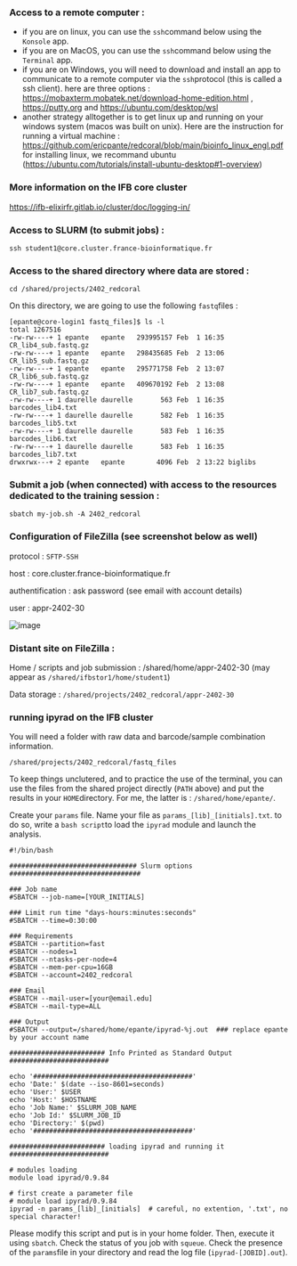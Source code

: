 ### Access to a remote computer :
 - if you are on linux, you can use the `ssh`command below using the `Konsole` app.
 - if you are on MacOS, you can use the `ssh`command below using the `Terminal` app.
 - if you are on Windows, you will need to download and install an app to communicate to a remote computer via the `ssh`protocol (this is called a ssh client). here are three options : https://mobaxterm.mobatek.net/download-home-edition.html , https://putty.org and https://ubuntu.com/desktop/wsl
 - another strategy alltogether is to get linux up and running on your windows system (macos was built on unix). Here are the instruction for running a virtual machine : https://github.com/ericpante/redcoral/blob/main/bioinfo_linux_engl.pdf for installing linux, we recommand ubuntu (https://ubuntu.com/tutorials/install-ubuntu-desktop#1-overview)

### More information on the IFB core cluster

https://ifb-elixirfr.gitlab.io/cluster/doc/logging-in/ 

### Access to SLURM (to submit jobs) :

```
ssh student1@core.cluster.france-bioinformatique.fr
```

### Access to the shared directory where data are stored :

```
cd /shared/projects/2402_redcoral
```
On this directory, we are going to use the following `fastq`files : 

```
[epante@core-login1 fastq_files]$ ls -l 
total 1267516
-rw-rw----+ 1 epante   epante   293995157 Feb  1 16:35 CR_lib4_sub.fastq.gz
-rw-rw----+ 1 epante   epante   298435685 Feb  2 13:06 CR_lib5_sub.fastq.gz
-rw-rw----+ 1 epante   epante   295771758 Feb  2 13:07 CR_lib6_sub.fastq.gz
-rw-rw----+ 1 epante   epante   409670192 Feb  2 13:08 CR_lib7_sub.fastq.gz
-rw-rw----+ 1 daurelle daurelle       563 Feb  1 16:35 barcodes_lib4.txt
-rw-rw----+ 1 daurelle daurelle       582 Feb  1 16:35 barcodes_lib5.txt
-rw-rw----+ 1 daurelle daurelle       583 Feb  1 16:35 barcodes_lib6.txt
-rw-rw----+ 1 daurelle daurelle       583 Feb  1 16:35 barcodes_lib7.txt
drwxrwx---+ 2 epante   epante        4096 Feb  2 13:22 biglibs
```

### Submit a job (when connected) with access to the resources dedicated to the training session :

```
sbatch my-job.sh -A 2402_redcoral
```
### Configuration of FileZilla (see screenshot below as well)

protocol : `SFTP-SSH`

host : core.cluster.france-bioinformatique.fr

authentification : ask password (see email with account details)

user : appr-2402-30

![image](https://github.com/ericpante/redcoral/assets/7203505/676f608e-3574-41ef-8d05-2aa9660843df)


### Distant site on FileZilla :

Home / scripts and job submission : /shared/home/appr-2402-30
(may appear as `/shared/ifbstor1/home/student1`)

Data storage : `/shared/projects/2402_redcoral/appr-2402-30`

### running ipyrad on the IFB cluster

You will need a folder with raw data and barcode/sample combination information. 
```
/shared/projects/2402_redcoral/fastq_files
```
To keep things unclutered, and to practice the use of the terminal, you can use the files from the shared project directly (`PATH` above) and put the results in your `HOME`directory. For me, the latter is : `/shared/home/epante/`. 

Create your `params` file. Name your file as `params_[lib]_[initials].txt`. 
to do so, write a `bash script`to load the `ipyrad` module and launch the analysis. 

```
#!/bin/bash

################################ Slurm options #################################

### Job name
#SBATCH --job-name=[YOUR_INITIALS]

### Limit run time "days-hours:minutes:seconds"
#SBATCH --time=0:30:00

### Requirements
#SBATCH --partition=fast
#SBATCH --nodes=1
#SBATCH --ntasks-per-node=4
#SBATCH --mem-per-cpu=16GB
#SBATCH --account=2402_redcoral

### Email
#SBATCH --mail-user=[your@email.edu]
#SBATCH --mail-type=ALL

### Output
#SBATCH --output=/shared/home/epante/ipyrad-%j.out  ### replace epante by your account name

######################## Info Printed as Standard Output #########################

echo '########################################'
echo 'Date:' $(date --iso-8601=seconds)
echo 'User:' $USER
echo 'Host:' $HOSTNAME
echo 'Job Name:' $SLURM_JOB_NAME
echo 'Job Id:' $SLURM_JOB_ID
echo 'Directory:' $(pwd)
echo '########################################'

######################## loading ipyrad and running it #########################

# modules loading
module load ipyrad/0.9.84

# first create a parameter file
# module load ipyrad/0.9.84
ipyrad -n params_[lib]_[initials]  # careful, no extention, '.txt', no special character!
```

Please modify this script and put is in your home folder. Then, execute it using `sbatch`.
Check the status of you job with `squeue`. Check the presence of the `params`file in your directory and read the log file (`ipyrad-[JOBID].out`). 



